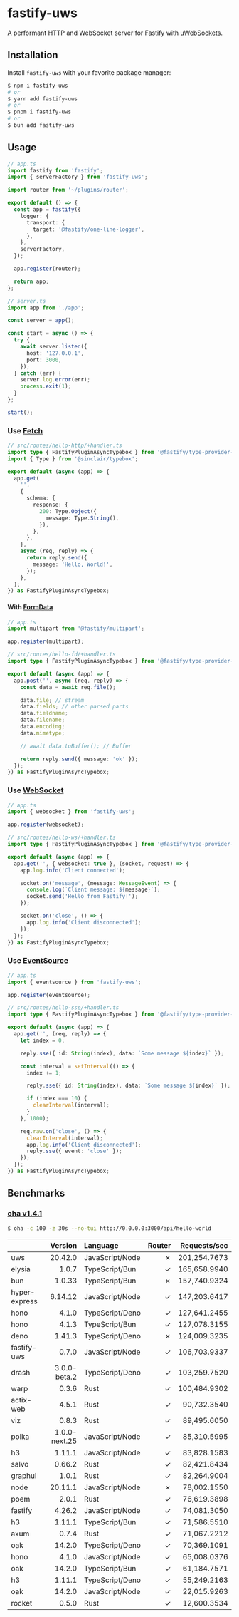 # fastify-uws

A performant HTTP and WebSocket server for Fastify with [uWebSockets](https://github.com/uNetworking/uWebSockets.js).

## Installation

Install `fastify-uws` with your favorite package manager:

```sh
$ npm i fastify-uws
# or
$ yarn add fastify-uws
# or
$ pnpm i fastify-uws
# or
$ bun add fastify-uws
```

## Usage

```ts
// app.ts
import fastify from 'fastify';
import { serverFactory } from 'fastify-uws';

import router from '~/plugins/router';

export default () => {
  const app = fastify({
    logger: {
      transport: {
        target: '@fastify/one-line-logger',
      },
    },
    serverFactory,
  });

  app.register(router);

  return app;
};
```

```ts
// server.ts
import app from './app';

const server = app();

const start = async () => {
  try {
    await server.listen({
      host: '127.0.0.1',
      port: 3000,
    });
  } catch (err) {
    server.log.error(err);
    process.exit(1);
  }
};

start();
```

### Use [Fetch](https://developer.mozilla.org/en-US/docs/Web/API/Fetch_API)

```ts
// src/routes/hello-http/+handler.ts
import type { FastifyPluginAsyncTypebox } from '@fastify/type-provider-typebox';
import { Type } from '@sinclair/typebox';

export default (async (app) => {
  app.get(
    '',
    {
      schema: {
        response: {
          200: Type.Object({
            message: Type.String(),
          }),
        },
      },
    },
    async (req, reply) => {
      return reply.send({
        message: 'Hello, World!',
      });
    },
  );
}) as FastifyPluginAsyncTypebox;
```

#### With [FormData](https://developer.mozilla.org/en-US/docs/Web/API/FormData)

```ts
// app.ts
import multipart from '@fastify/multipart';

app.register(multipart);
```

```ts
// src/routes/hello-fd/+handler.ts
import type { FastifyPluginAsyncTypebox } from '@fastify/type-provider-typebox';

export default (async (app) => {
  app.post('', async (req, reply) => {
    const data = await req.file();

    data.file; // stream
    data.fields; // other parsed parts
    data.fieldname;
    data.filename;
    data.encoding;
    data.mimetype;

    // await data.toBuffer(); // Buffer

    return reply.send({ message: 'ok' });
  });
}) as FastifyPluginAsyncTypebox;
```

### Use [WebSocket](https://developer.mozilla.org/en-US/docs/Web/API/WebSocket)

```ts
// app.ts
import { websocket } from 'fastify-uws';

app.register(websocket);
```

```ts
// src/routes/hello-ws/+handler.ts
import type { FastifyPluginAsyncTypebox } from '@fastify/type-provider-typebox';

export default (async (app) => {
  app.get('', { websocket: true }, (socket, request) => {
    app.log.info('Client connected');

    socket.on('message', (message: MessageEvent) => {
      console.log(`Client message: ${message}`);
      socket.send('Hello from Fastify!');
    });

    socket.on('close', () => {
      app.log.info('Client disconnected');
    });
  });
}) as FastifyPluginAsyncTypebox;
```

### Use [EventSource](https://developer.mozilla.org/en-US/docs/Web/API/EventSource)

```ts
// app.ts
import { eventsource } from 'fastify-uws';

app.register(eventsource);
```

```ts
// src/routes/hello-sse/+handler.ts
import type { FastifyPluginAsyncTypebox } from '@fastify/type-provider-typebox';

export default (async (app) => {
  app.get('', (req, reply) => {
    let index = 0;

    reply.sse({ id: String(index), data: `Some message ${index}` });

    const interval = setInterval(() => {
      index += 1;

      reply.sse({ id: String(index), data: `Some message ${index}` });

      if (index === 10) {
        clearInterval(interval);
      }
    }, 1000);

    req.raw.on('close', () => {
      clearInterval(interval);
      app.log.info('Client disconnected');
      reply.sse({ event: 'close' });
    });
  });
}) as FastifyPluginAsyncTypebox;
```

## Benchmarks

### [oha v1.4.1](https://github.com/hatoo/oha)

```sh
$ oha -c 100 -z 30s --no-tui http://0.0.0.0:3000/api/hello-world
```

|               |       Version | Language        | Router | Requests/sec |
| :------------ | ------------: | :-------------- | -----: | -----------: |
| uws           |       20.42.0 | JavaScript/Node |      ✗ | 201,254.7673 |
| elysia        |         1.0.7 | TypeScript/Bun  |      ✓ | 165,658.9940 |
| bun           |        1.0.33 | TypeScript/Bun  |      ✗ | 157,740.9324 |
| hyper-express |       6.14.12 | JavaScript/Node |      ✓ | 147,203.6417 |
| hono          |         4.1.0 | TypeScript/Deno |      ✓ | 127,641.2455 |
| hono          |         4.1.3 | TypeScript/Bun  |      ✓ | 127,078.3155 |
| deno          |        1.41.3 | TypeScript/Deno |      ✗ | 124,009.3235 |
| fastify-uws   |         0.7.0 | JavaScript/Node |      ✓ | 106,703.9337 |
| drash         |  3.0.0-beta.2 | TypeScript/Deno |      ✓ | 103,259.7520 |
| warp          |         0.3.6 | Rust            |      ✓ | 100,484.9302 |
| actix-web     |         4.5.1 | Rust            |      ✓ |  90,732.3540 |
| viz           |         0.8.3 | Rust            |      ✓ |  89,495.6050 |
| polka         | 1.0.0-next.25 | JavaScript/Node |      ✓ |  85,310.5995 |
| h3            |        1.11.1 | JavaScript/Node |      ✓ |  83,828.1583 |
| salvo         |        0.66.2 | Rust            |      ✓ |  82,421.8434 |
| graphul       |         1.0.1 | Rust            |      ✓ |  82,264.9004 |
| node          |       20.11.1 | JavaScript/Node |      ✗ |  78,002.1550 |
| poem          |         2.0.1 | Rust            |      ✓ |  76,619.3898 |
| fastify       |        4.26.2 | JavaScript/Node |      ✓ |  74,081.3050 |
| h3            |        1.11.1 | TypeScript/Bun  |      ✓ |  71,586.5510 |
| axum          |         0.7.4 | Rust            |      ✓ |  71,067.2212 |
| oak           |        14.2.0 | TypeScript/Deno |      ✓ |  70,369.1091 |
| hono          |         4.1.0 | JavaScript/Node |      ✓ |  65,008.0376 |
| oak           |        14.2.0 | TypeScript/Bun  |      ✓ |  61,184.7571 |
| h3            |        1.11.1 | TypeScript/Deno |      ✓ |  55,249.2163 |
| oak           |        14.2.0 | JavaScript/Node |      ✓ |  22,015.9263 |
| rocket        |         0.5.0 | Rust            |      ✓ |  12,600.3534 |

